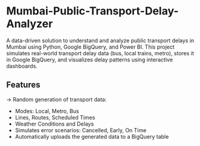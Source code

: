 # Mumbai-Public-Transport-Delay-Analyzer
A data-driven solution to understand and analyze public transport delays in Mumbai using Python, Google BigQuery, and Power BI. This project simulates real-world transport delay data (bus, local trains, metro), stores it in Google BigQuery, and visualizes delay patterns using interactive dashboards.
##  Features

-> Random generation of transport data:
  - Modes: Local, Metro, Bus
  - Lines, Routes, Scheduled Times
  - Weather Conditions and Delays
- Simulates error scenarios: Cancelled, Early, On Time
- Automatically uploads the generated data to a BigQuery table
